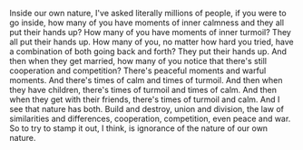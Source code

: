  Inside our own nature, I've asked literally millions of people, if you were to go inside, how many of you have moments of inner calmness and they all put their hands up? How many of you have moments of inner turmoil? They all put their hands up. How many of you, no matter how hard you tried, have a combination of both going back and forth? They put their hands up. And then when they get married, how many of you notice that there's still cooperation and competition? There's peaceful moments and warful moments. And there's times of calm and times of turmoil. And then when they have children, there's times of turmoil and times of calm. And then when they get with their friends, there's times of turmoil and calm. And I see that nature has both. Build and destroy, union and division, the law of similarities and differences, cooperation, competition, even peace and war. So to try to stamp it out, I think, is ignorance of the nature of our own nature.